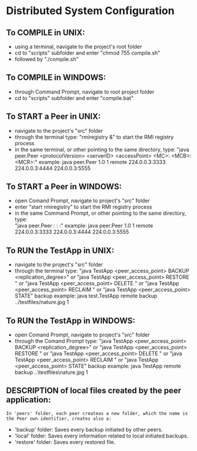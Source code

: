 # Distributed System Configuration #

## To COMPILE in UNIX: ##

 * using a terminal, navigate to the project's root folder
 * cd to "scripts" subfolder and enter "chmod 755 compile.sh"	
 * followed by "./compile.sh"

## To COMPILE in WINDOWS: ##

 * through Command Prompt, navigate to root project folder
 * cd to "scripts" subfolder and enter "compile.bat"	

## To START a Peer in UNIX: ##

 * navigate to the project's "src" folder
 * through the terminal type: "rmiregistry &" to start the RMI registry process
 * in the same terminal, or other pointing to the same directory, type:	
		"java peer.Peer \<protocolVersion> \<serverID> \<accessPoint> \<MC>:<MCPort> \<MCB>:<MCBPort> \<MCR>:<MCRestore>"
	example: java peer.Peer 1.0 1 remote 224.0.0.3:3333 224.0.0.3:4444 224.0.0.3:5555

## To START a Peer in WINDOWS: ##

 * open Comand Prompt, navigate to project's "src" folder
 * enter "start rmiregistry" to start the RMI registry process
 * in the same Command Prompt, or other pointing to the same directory, type:	
		"java peer.Peer <protocolVersion> <serverID> <accessPoint> <MC>:<MCPort> <MCB>:<MCBPort> <MCR>:<MCRestore>"
	example: java peer.Peer 1.0 1 remote 224.0.0.3:3333 224.0.0.3:4444 224.0.0.3:5555

## To RUN the TestApp in UNIX: ##

 * navigate to the project's "src" folder
 * through the terminal type:
		"java TestApp <peer_access_point> BACKUP <filepath> <replication_degree>" or
		"java TestApp <peer_access_point> RESTORE <filepath>" or
		"java TestApp <peer_access_point> DELETE <filepath>" or
		"java TestApp <peer_access_point> RECLAIM <space>" or
		"java TestApp <peer_access_point> STATE" 
	backup example: java test.TestApp remote backup ../testfiles/nature.jpg 1
    
## To RUN the TestApp in WINDOWS: ##

 * open Comand Prompt, navigate to project's "src" folder
 * through the Comand Prompt type:
		"java TestApp <peer_access_point> BACKUP <filepath> <replication_degree>" or
		"java TestApp <peer_access_point> RESTORE <filepath>" or
		"java TestApp <peer_access_point> DELETE <filepath>" or
		"java TestApp <peer_access_point> RECLAIM <space>" or
		"java TestApp <peer_access_point> STATE" 
	backup example: java TestApp remote backup ..\testfiles\nature.jpg 1

## DESCRIPTION of local files created by the peer application: ##

	In 'peers' folder, each peer createas a new folder, which the name is the Peer own identifier, creates also a:

 * 'backup' folder: Saves every backup initiated by other peers.
 * 'local' folder: Saves every information related to local initiated backups.
 * 'restore' folder: Saves every restored file.

